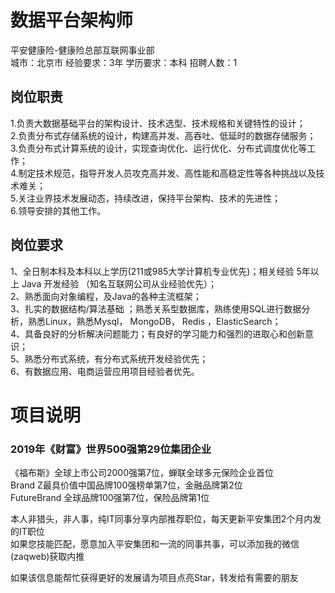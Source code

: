 # 数据平台架构师
平安健康险-健康险总部互联网事业部  
城市：北京市 经验要求：3年 学历要求：本科  招聘人数：1

## 岗位职责
1.负责大数据基础平台的架构设计、技术选型、技术规格和关键特性的设计；   
2.负责分布式存储系统的设计，构建高并发、高吞吐、低延时的数据存储服务；   
3.负责分布式计算系统的设计，实现查询优化、运行优化、分布式调度优化等工作；   
4.制定技术规范，指导开发人员攻克高并发、高性能和高稳定性等各种挑战以及技术难关；   
5.关注业界技术发展动态，持续改进，保持平台架构、技术的先进性；   
6.领导安排的其他工作。

## 岗位要求
1、全日制本科及本科以上学历(211或985大学计算机专业优先)；相关经验 5年以上 Java 开发经验 （知名互联网公司从业经验优先）；   
2、熟悉面向对象编程，及Java的各种主流框架；   
3、扎实的数据结构/算法基础 ；熟悉关系型数据库，熟练使用SQL进行数据分析，熟悉Linux，熟悉Mysql， MongoDB， Redis ，ElasticSearch；   
4、具备良好的分析解决问题能力；有良好的学习能力和强烈的进取心和创新意识；   
5、熟悉分布式系统，有分布式系统开发经验优先；   
6、有数据应用、电商运营应用项目经验者优先。

# 项目说明

### 2019年《财富》世界500强第29位集团企业
《福布斯》全球上市公司2000强第7位，蝉联全球多元保险企业首位  
Brand Z最具价值中国品牌100强榜单第7位，金融品牌第2位  
FutureBrand 全球品牌100强第7位，保险品牌第1位

本人非猎头，非人事，纯IT同事分享内部推荐职位，每天更新平安集团2个月内发的IT职位  
如果您技能匹配，愿意加入平安集团和一流的同事共事，可以添加我的微信(zaqweb)获取内推 

如果该信息能帮忙获得更好的发展请为项目点亮Star，转发给有需要的朋友




